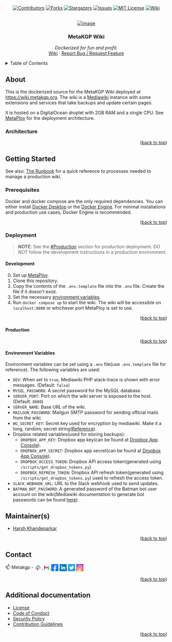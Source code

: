 <div id="top"></div>

<!-- PROJECT SHIELDS -->
<div align="center">

[![Contributors][contributors-shield]][contributors-url]
[![Forks][forks-shield]][forks-url]
[![Stargazers][stars-shield]][stars-url]
[![Issues][issues-shield]][issues-url]
[![MIT License][license-shield]][license-url]
[![Wiki][wiki-shield]][wiki-url]

</div>

<!-- PROJECT LOGO -->
<br />
<div align="center">
  <a href="https://github.com/metakgp/metakgp-wiki">
    <img width="140" alt="image" src="https://raw.githubusercontent.com/metakgp/design/main/logos/logo.jpg">
  </a>

  <h3 align="center">MetaKGP Wiki</h3>

  <p align="center">
    <i>Dockerized for fun and profit.</i>
    <br />
    <a href="https://wiki.metakgp.org">Wiki</a>
    ·
    <a href="https://github.com/metakgp/metakgp-wiki/issues">Report Bug / Request Feature</a>
  </p>
</div>

<!-- TABLE OF CONTENTS -->
<details>
<summary>Table of Contents</summary>

- [About](#about-the-project)
- [Getting Started](#getting-started)
  - [Prerequisites](#prerequisites)
  - [Deployment](#deployment)
    - [Development](#development)
    - [Production](#production)
    - [Environment Variables](#environment-variables)
- [Runbook](./RUNBOOK.md)
- [Maintainer(s)](#maintainers)
- [Contact](#contact)
- [Additional documentation](#additional-documentation)

</details>

<!-- ABOUT THE PROJECT -->
## About
This is the dockerized source for the MetaKGP Wiki deployed at https://wiki.metakgp.org. The wiki is a [Mediawiki](https://mediawiki.org) instance with some extensions and services that take backups and update certain pages.

It is hosted on a DigitalOcean droplet with 2GB RAM and a single CPU. See [MetaPloy](https://github.com/metakgp/metaploy) for the deployment architecture.

### Architecture

<p align="right">(<a href="#top">back to top</a>)</p>

## Getting Started
See also: [The Runbook](./RUNBOOK.md) for a quick reference to processes needed to manage a production wiki.

### Prerequisites
Docker and docker compose are the only required dependencies. You can either install [Docker Desktop](https://docs.docker.com/get-docker/) or the [Docker Engine](https://docs.docker.com/engine/install/). For minimal installations and production use cases, Docker Engine is recommended.

<p align="right">(<a href="#top">back to top</a>)</p>

### Deployment
> **NOTE**: See the [#Production](#production) section for production deployment. DO NOT follow the development instructions in a production environment.

#### Development
0. Set up [MetaPloy](https://github.com/metakgp/metaploy).
1. Clone this repository.
2. Copy the contents of the `.env.template` file into the `.env` file. Create the file if it doesn't exist.
3. Set the necessary [environment variables](#environment-variables).
4. Run `docker compose up` to start the wiki. The wiki will be accessible on `localhost:8080` or whichever port MetaPloy is set to use.

<p align="right">(<a href="#top">back to top</a>)</p>

#### Production

<p align="right">(<a href="#top">back to top</a>)</p>

#### Environment Variables
Environment variables can be set using a `.env` file(use `.env.template` file for reference). The following variables are used:

- `DEV`: When set to `true`, Mediawiki PHP stack-trace is shown with error messages. (Default: `false`)
- `MYSQL_PASSWORD`: A secret password for the MySQL database.
- `SERVER_PORT`: Port on which the wiki server is exposed to the host. (Default: `8080`)
- `SERVER_NAME`: Base URL of the wiki.
- `MAILGUN_PASSWORD`: Mailgun SMTP password for sending official mails from the wiki.
- `WG_SECRET_KEY`: Secret key used for encryption by mediawiki. Make it a long, random, secret string([Reference](https://www.mediawiki.org/wiki/Special:MyLanguage/Manual:$wgSecretKey)).
- Dropbox related variables(used for storing backups): 
	- `DROPBOX_APP_KEY`:  Dropbox app key(can be found at [Dropbox App Console](https://www.dropbox.com/developers/apps)).
	- `DROPBOX_APP_SECRET`:  Dropbox app secret(can be found at [Dropbox App Console](https://www.dropbox.com/developers/apps)).
	- `DROPBOX_ACCESS_TOKEN`: Dropbox API access token(generated using `/scripts/get_dropbox_tokens.py`)
	- `DROPBOX_REFRESH_TOKEN`: Dropbox API refresh token(generated using `/scripts/get_dropbox_tokens.py`) used to refresh the access token.
- `SLACK_WEBHOOK_URL`: URL to the Slack webhook used to send updates.
- `BATMAN_BOT_PASSWORD`: A generated password of the Batman bot user account on the wiki(Mediawiki documentation to generate bot passwords can be found [here](https://www.mediawiki.org/wiki/Manual:Pywikibot/BotPasswords)).
## Maintainer(s)
- [Harsh Khandeparkar](https://github.com/harshkhandeparkar)

<p align="right">(<a href="#top">back to top</a>)</p>

## Contact
<p>
📫 Metakgp -
<a href="https://bit.ly/metakgp-slack">
  <img align="center" alt="Metakgp's slack invite" width="22px" src="https://raw.githubusercontent.com/edent/SuperTinyIcons/master/images/svg/slack.svg" />
</a>
<a href="mailto:metakgp@gmail.com">
  <img align="center" alt="Metakgp's email " width="22px" src="https://raw.githubusercontent.com/edent/SuperTinyIcons/master/images/svg/gmail.svg" />
</a>
<a href="https://www.facebook.com/metakgp">
  <img align="center" alt="metakgp's Facebook" width="22px" src="https://raw.githubusercontent.com/edent/SuperTinyIcons/master/images/svg/facebook.svg" />
</a>
<a href="https://www.linkedin.com/company/metakgp-org/">
  <img align="center" alt="metakgp's LinkedIn" width="22px" src="https://raw.githubusercontent.com/edent/SuperTinyIcons/master/images/svg/linkedin.svg" />
</a>
<a href="https://twitter.com/metakgp">
  <img align="center" alt="metakgp's Twitter " width="22px" src="https://raw.githubusercontent.com/edent/SuperTinyIcons/master/images/svg/twitter.svg" />
</a>
<a href="https://www.instagram.com/metakgp_/">
  <img align="center" alt="metakgp's Instagram" width="22px" src="https://raw.githubusercontent.com/edent/SuperTinyIcons/master/images/svg/instagram.svg" />
</a>
</p>

<p align="right">(<a href="#top">back to top</a>)</p>

## Additional documentation
  - [License](/LICENSE)
  - [Code of Conduct](/.github/CODE_OF_CONDUCT.md)
  - [Security Policy](/.github/SECURITY.md)
  - [Contribution Guidelines](/.github/CONTRIBUTING.md)

<p align="right">(<a href="#top">back to top</a>)</p>

<!-- MARKDOWN LINKS & IMAGES -->

[contributors-shield]: https://img.shields.io/github/contributors/metakgp/metakgp-wiki.svg?style=for-the-badge
[contributors-url]: https://github.com/metakgp/metakgp-wiki/graphs/contributors
[forks-shield]: https://img.shields.io/github/forks/metakgp/metakgp-wiki.svg?style=for-the-badge
[forks-url]: https://github.com/metakgp/metakgp-wiki/network/members
[stars-shield]: https://img.shields.io/github/stars/metakgp/metakgp-wiki.svg?style=for-the-badge
[stars-url]: https://github.com/metakgp/metakgp-wiki/stargazers
[issues-shield]: https://img.shields.io/github/issues/metakgp/metakgp-wiki.svg?style=for-the-badge
[issues-url]: https://github.com/metakgp/metakgp-wiki/issues
[license-shield]: https://img.shields.io/github/license/metakgp/metakgp-wiki.svg?style=for-the-badge
[license-url]: https://github.com/metakgp/metakgp-wiki/blob/master/LICENSE
[wiki-shield]: https://custom-icon-badges.demolab.com/badge/metakgp_wiki-grey?logo=metakgp_logo&logoColor=white&style=for-the-badge
[wiki-url]: https://wiki.metakgp.org
